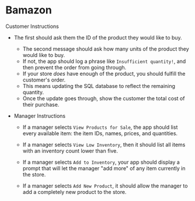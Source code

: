 # Bamazon
 Customer Instructions
* The first should ask them the ID of the product they would like to buy.
   * The second message should ask how many units of the product they would like to buy.
   * If not, the app should log a phrase like `Insufficient quantity!`, and then prevent the order from going through.
   * If your store _does_ have enough of the product, you should fulfill the customer's order.
   * This means updating the SQL database to reflect the remaining quantity.
   * Once the update goes through, show the customer the total cost of their purchase.
   
* Manager Instructions
  * If a manager selects `View Products for Sale`, the app should list every available item: the item IDs, names, prices, and quantities.

  * If a manager selects `View Low Inventory`, then it should list all items with an inventory count lower than five.

  * If a manager selects `Add to Inventory`, your app should display a prompt that will let the manager "add more" of any item currently in the store.

  * If a manager selects `Add New Product`, it should allow the manager to add a completely new product to the store.
  
